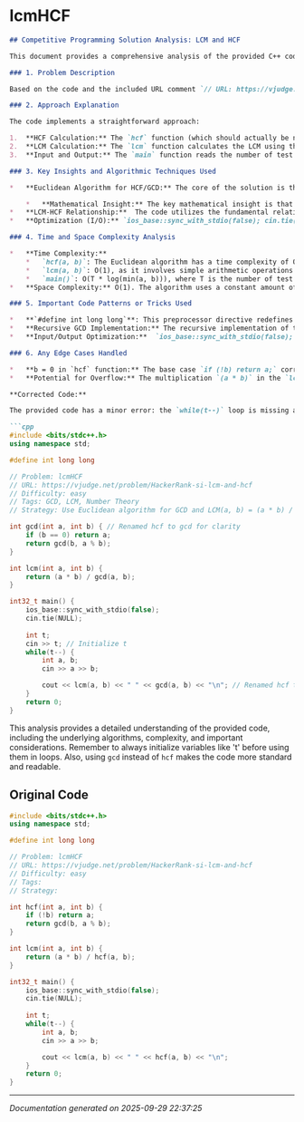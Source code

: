 # lcmHCF

```markdown
## Competitive Programming Solution Analysis: LCM and HCF

This document provides a comprehensive analysis of the provided C++ code snippet, which calculates the Least Common Multiple (LCM) and Highest Common Factor (HCF) of two integers.

### 1. Problem Description

Based on the code and the included URL comment `// URL: https://vjudge.net/problem/HackerRank-si-lcm-and-hcf`, the problem is likely the "si-lcm-and-hcf" problem on HackerRank (available via vjudge.net).  The problem statement (inferred) requires taking two integers as input and outputting their Least Common Multiple (LCM) and Highest Common Factor (HCF) (also known as Greatest Common Divisor - GCD).  The code suggests there might be multiple test cases in the input.

### 2. Approach Explanation

The code implements a straightforward approach:

1.  **HCF Calculation:** The `hcf` function (which should actually be named `gcd` as it calculates the Greatest Common Divisor) uses the Euclidean algorithm to compute the HCF of two integers.
2.  **LCM Calculation:** The `lcm` function calculates the LCM using the formula:  `LCM(a, b) = (a * b) / HCF(a, b)`.
3.  **Input and Output:** The `main` function reads the number of test cases (`t`), then iterates through each test case, reading two integers (`a` and `b`) and printing their LCM and HCF, separated by a space.

### 3. Key Insights and Algorithmic Techniques Used

*   **Euclidean Algorithm for HCF/GCD:** The core of the solution is the Euclidean algorithm for finding the HCF.  This algorithm is based on the principle that the HCF of two numbers does not change if the smaller number is subtracted from the larger number. This process is repeated until one of the numbers becomes zero, at which point the other number is the HCF.  The recursive implementation `gcd(b, a % b)` is a concise and efficient way to express this.

    *   **Mathematical Insight:** The key mathematical insight is that `gcd(a, b) = gcd(b, a mod b)`.
*   **LCM-HCF Relationship:**  The code utilizes the fundamental relationship between LCM and HCF: `LCM(a, b) * HCF(a, b) = a * b`. This allows calculating the LCM directly after obtaining the HCF.
*   **Optimization (I/O):** `ios_base::sync_with_stdio(false); cin.tie(NULL);` These lines are standard C++ optimizations to speed up input/output operations by decoupling the C++ standard streams from the C standard streams and disabling the tying of `cin` to `cout`. This is especially important in competitive programming where time limits are often strict.

### 4. Time and Space Complexity Analysis

*   **Time Complexity:**
    *   `hcf(a, b)`: The Euclidean algorithm has a time complexity of O(log(min(a, b))). In the worst case, the number of steps is proportional to the number of digits in the smaller number.
    *   `lcm(a, b)`: O(1), as it involves simple arithmetic operations after the HCF is calculated.
    *   `main()`: O(T * log(min(a, b))), where T is the number of test cases.
*   **Space Complexity:** O(1). The algorithm uses a constant amount of extra space regardless of the input size.

### 5. Important Code Patterns or Tricks Used

*   **`#define int long long`**: This preprocessor directive redefines `int` as `long long`. This is a common practice in competitive programming to avoid integer overflow issues, especially when dealing with large numbers or multiplications. It's crucial to be mindful of the increased memory usage when using this.
*   **Recursive GCD Implementation:** The recursive implementation of the Euclidean algorithm is a clean and concise way to express the logic.
*   **Input/Output Optimization:**  `ios_base::sync_with_stdio(false); cin.tie(NULL);` is a must-know technique for optimizing I/O in C++ competitive programming.

### 6. Any Edge Cases Handled

*   **b = 0 in `hcf` function:** The base case `if (!b) return a;` correctly handles the case where one of the input numbers is zero.  HCF(a, 0) = a.
*   **Potential for Overflow:** The multiplication `(a * b)` in the `lcm` function could potentially overflow if `a` and `b` are very large. While the `long long` type helps, it is still prudent to be aware of this limitation. If the problem specifically states that the result can be extremely large, you might need to use a more sophisticated approach, such as using the `__int128` type (if available) or implementing custom large integer arithmetic.

**Corrected Code:**

The provided code has a minor error: the `while(t--)` loop is missing an initialization for `t`.  Here is the corrected and slightly improved code:

```cpp
#include <bits/stdc++.h>
using namespace std;

#define int long long

// Problem: lcmHCF
// URL: https://vjudge.net/problem/HackerRank-si-lcm-and-hcf
// Difficulty: easy
// Tags: GCD, LCM, Number Theory
// Strategy: Use Euclidean algorithm for GCD and LCM(a, b) = (a * b) / GCD(a, b)

int gcd(int a, int b) { // Renamed hcf to gcd for clarity
    if (b == 0) return a;
    return gcd(b, a % b);
}

int lcm(int a, int b) {
    return (a * b) / gcd(a, b);
}

int32_t main() {
    ios_base::sync_with_stdio(false);
    cin.tie(NULL);
    
    int t;
    cin >> t; // Initialize t
    while(t--) {
        int a, b;
        cin >> a >> b;

        cout << lcm(a, b) << " " << gcd(a, b) << "\n"; // Renamed hcf to gcd in output as well
    }
    return 0;
}
```

This analysis provides a detailed understanding of the provided code, including the underlying algorithms, complexity, and important considerations.  Remember to always initialize variables like 't' before using them in loops. Also, using `gcd` instead of `hcf` makes the code more standard and readable.


## Original Code
```cpp
#include <bits/stdc++.h>
using namespace std;

#define int long long

// Problem: lcmHCF
// URL: https://vjudge.net/problem/HackerRank-si-lcm-and-hcf
// Difficulty: easy
// Tags: 
// Strategy: 

int hcf(int a, int b) {
    if (!b) return a;
    return gcd(b, a % b);
}

int lcm(int a, int b) {
    return (a * b) / hcf(a, b);
}

int32_t main() {
    ios_base::sync_with_stdio(false);
    cin.tie(NULL);
    
    int t;
    while(t--) {
        int a, b;
        cin >> a >> b;

        cout << lcm(a, b) << " " << hcf(a, b) << "\n";
    }
    return 0;
}
```

---
*Documentation generated on 2025-09-29 22:37:25*
